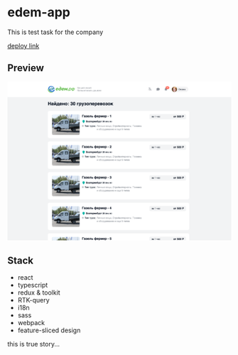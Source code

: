 # edem-app

This is test task for the company

[deploy link](https://edem-app-liard.vercel.app)

## Preview

![Preview](./src/shared/assets/images/preview.png)

## Stack

-   react
-   typescript
-   redux & toolkit
-   RTK-query
-   i18n
-   sass
-   webpack
-   feature-sliced design

this is true story...
